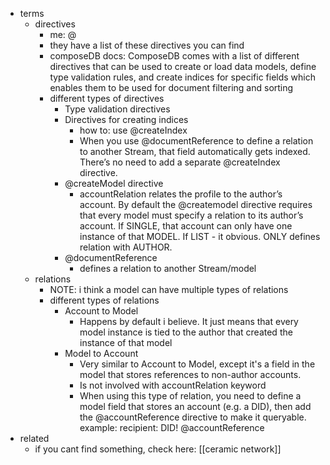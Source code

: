   * terms
    * directives
      * me: @<directive>
      * they have a list of these directives you can find
      * composeDB docs: ComposeDB comes with a list of different directives that can be used to create or load data models, define type validation rules, and create indices for specific fields which enables them to be used for document filtering and sorting
      * different types of directives
        * Type validation directives
        * Directives for creating indices
          * how to: use @createIndex
          * When you use @documentReference to define a relation to another Stream, that field automatically gets indexed. There’s no need to add a separate @createIndex directive.
        * @createModel directive
          * accountRelation relates the profile to the author’s account. By default the @createmodel directive requires that every model must specify a relation to its author’s account. If SINGLE, that account can only have one instance of that MODEL. If LIST - it obvious. ONLY defines relation with AUTHOR.
        * @documentReference
          * defines a relation to another Stream/model
    * relations
      * NOTE: i think a model can have multiple types of relations
      * different types of relations
        * Account to Model
          * Happens by default i believe. It just means that every model instance is tied to the author that created the instance of that model
        * Model to Account
          * Very similar to Account to Model, except it's a field in the model that stores references to non-author accounts.
          * Is not involved with accountRelation keyword
          * When using this type of relation, you need to define a model field that stores an account (e.g. a DID), then add the @accountReference directive to make it queryable. example: recipient: DID! @accountReference
  * related
    * if you cant find something, check here: [[ceramic network]]